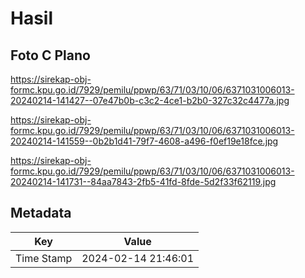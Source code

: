 # Hasil

## Foto C Plano

https://sirekap-obj-formc.kpu.go.id/7929/pemilu/ppwp/63/71/03/10/06/6371031006013-20240214-141427--07e47b0b-c3c2-4ce1-b2b0-327c32c4477a.jpg

https://sirekap-obj-formc.kpu.go.id/7929/pemilu/ppwp/63/71/03/10/06/6371031006013-20240214-141559--0b2b1d41-79f7-4608-a496-f0ef19e18fce.jpg

https://sirekap-obj-formc.kpu.go.id/7929/pemilu/ppwp/63/71/03/10/06/6371031006013-20240214-141731--84aa7843-2fb5-41fd-8fde-5d2f33f62119.jpg


## Metadata

| Key        | Value               |
| ---------- | ------------------- |
| Time Stamp | 2024-02-14 21:46:01 |



